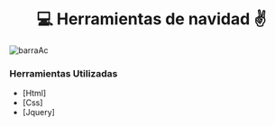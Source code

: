 
<h1 align="center">💻 Herramientas de navidad ✌</h1>

![barraAc]('./design.png')

### Herramientas Utilizadas

- [Html]
- [Css]
- [Jquery]
